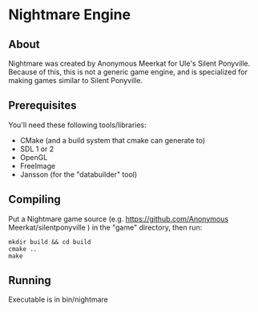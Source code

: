 Nightmare Engine
================

## About ##

Nightmare was created by Anonymous Meerkat for Ule's Silent Ponyville. Because of this, this is not a generic game engine, and is specialized for making games similar to Silent Ponyville.

## Prerequisites ##

You'll need these following tools/libraries:

  * CMake (and a build system that cmake can generate to)
  * SDL 1 or 2
  * OpenGL
  * FreeImage
  * Jansson (for the "databuilder" tool)

## Compiling ##

Put a Nightmare game source (e.g. https://github.com/Anonymous Meerkat/silentponyville ) in the "game" directory, then run:

    mkdir build && cd build
    cmake ..
    make

## Running ##

Executable is in bin/nightmare
